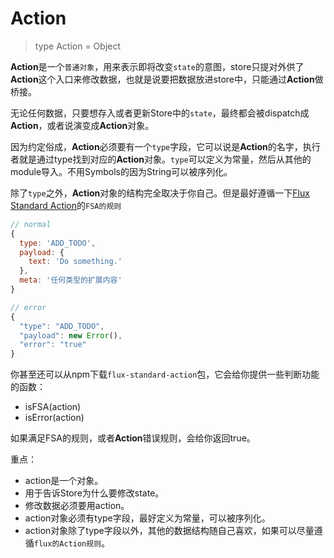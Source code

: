 # Action
> type Action = Object

**Action**是一个`普通对象`，用来表示即将改变`state`的意图，store只提对外供了**Action**这个入口来修改数据，也就是说要把数据放进store中，只能通过**Action**做桥接。

无论任何数据，只要想存入或者更新Store中的`state`，最终都会被dispatch成**Action**，或者说演变成**Action**对象。

因为约定俗成，**Action**必须要有一个`type`字段，它可以说是**Action**的名字，执行者就是通过type找到对应的**Action**对象。`type`可以定义为常量，然后从其他的module导入。不用Symbols的因为String可以被序列化。

除了`type`之外，**Action**对象的结构完全取决于你自己。但是最好遵循一下[Flux Standard Action](https://github.com/redux-utilities/flux-standard-action#flux-standard-action)的`FSA的规则`
```javascript
// normal
{
  type: 'ADD_TODO',
  payload: {
    text: 'Do something.'  
  },
  meta: '任何类型的扩展内容'
}

// error
{
  "type": "ADD_TODO",
  "payload": new Error(),
  "error": "true"
}
```

你甚至还可以从npm下载`flux-standard-action`包，它会给你提供一些判断功能的函数：
- isFSA(action)
- isError(action)

如果满足FSA的规则，或者**Action**错误规则，会给你返回true。

重点：
- action是一个对象。
- 用于告诉Store为什么要修改state。
- 修改数据必须要用action。
- action对象必须有type字段，最好定义为常量，可以被序列化。
- action对象除了type字段以外，其他的数据结构随自己喜欢，如果可以尽量遵循`flux的Action规则`。